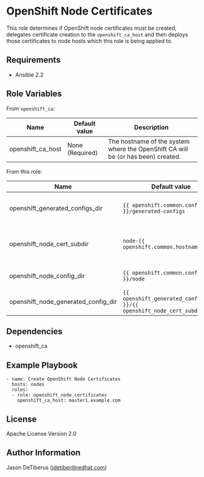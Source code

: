 OpenShift Node Certificates
===========================

This role determines if OpenShift node certificates must be created, delegates certificate creation to the `openshift_ca_host` and then deploys those certificates to node hosts which this role is being applied to.

Requirements
------------

* Ansible 2.2

Role Variables
--------------

From `openshift_ca`:

| Name                                | Default value                                                           | Description                                                                                                               |
|-------------------------------------|-------------------------------------------------------------------------|---------------------------------------------------------------------------------------------------------------------------|
| openshift_ca_host                   | None (Required)                                                         | The hostname of the system where the OpenShift CA will be (or has been) created.                                          |

From this role:

| Name                                | Default value                                                           | Description                                                                                                               |
|-------------------------------------|-------------------------------------------------------------------------|---------------------------------------------------------------------------------------------------------------------------|
| openshift_generated_configs_dir     | `{{ openshift.common.config_base }}/generated-configs`                  | Directory in which per-node generated config directories will be created on the `openshift_ca_host`.                      |
| openshift_node_cert_subdir          | `node-{{ openshift.common.hostname }}`                                  | Directory within `openshift_generated_configs_dir` where per-node certificates will be placed on the `openshift_ca_host`. |
| openshift_node_config_dir           | `{{ openshift.common.config_base }}/node`                               | Node configuration directory in which certificates will be deployed on nodes.                                             |
| openshift_node_generated_config_dir | `{{ openshift_generated_configs_dir }}/{{ openshift_node_cert_subdir }` | Full path to the per-node generated config directory.                                                                     |

Dependencies
------------

* openshift_ca

Example Playbook
----------------

```
- name: Create OpenShift Node Certificates
  hosts: nodes
  roles:
  - role: openshift_node_certificates
    openshift_ca_host: master1.example.com
```

License
-------

Apache License Version 2.0

Author Information
------------------

Jason DeTiberus (jdetiber@redhat.com)
